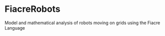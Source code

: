 # FiacreRobots
Model and mathematical analysis of robots moving on grids using the Fiacre Language 
